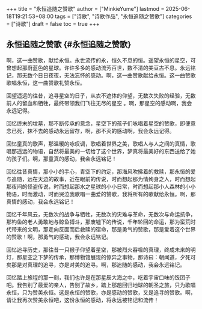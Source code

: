 +++
title = "永恒追随之赞歌"
author = ["MinkieYume"]
lastmod = 2025-06-18T19:21:53+08:00
tags = ["诗歌", "诗歌作品", "永恒追随之赞歌"]
categories = ["诗歌"]
draft = false
toc = true
+++

## 永恒追随之赞歌 {#永恒追随之赞歌}

啊，这一曲赞歌，献给永恒。永世流传的永，恒久不息的恒。遥望永恒的星空，可曾想起那蔚蓝色的星球。许许多多的感动流芳百世，数不清的美亘古不息。永远铭记，那无数个日日夜夜，无法忘怀的感动。啊，这一曲赞歌献给永恒。这一曲赞歌歌唱永恒，这一曲赞歌礼赞永恒。

回望遥远的往昔，追寻星空的日子，从衣不遮体的仰望，无数次失败的经验，无数前人的留血和牺牲，最终带领我们飞往无尽的星空 。啊，那星空的感动啊，我会永远记得。

回忆终末的坟墓，那不断传承的意念，星空下的孩子们咏唱着星空的赞歌，即便意念已死，抹不去的感动永远留存，啊，那不灭的感动啊，我会永远记得。

回忆童真的歌声，那温暖的咏叹调，歌唱着世界之美，歌唱人与人之间的真情，歌唱那遥远的物语，自然将最美的一切给了这个世界，梦真将最美好的东西送给了她的孩子们。啊，那童真的感动，我会永远铭记！

回忆往昔真情，那小小的手心，青空下的约定，那海风吹拂着的救赎，那永恒的爱与追随，远在天边的故事，近在眼前的传说，时而想起那为情殉身之人，时而想起那夜间的怪盗传说，时而想起那水之星球的小小日常，时而想起那小人森林的小小物语，时而激动，时而哭泣我歌唱一曲爱的赞歌，我将所有的歌献给永恒。啊，那真情的感动，我会永远铭记！

回忆千年风云，无数次的战争与牺牲，无数次的灾难与革命，无数次与命运抗争，那钓鱼的老人勇敢地与鲸鱼搏斗，那废墟下的传说，千年轮回的命运，那为蛮荒时代带来的文明，那走向反面而后救赎的宿命，那是勇气的赞歌，那是爱着这个世界的赞歌！啊，那勇气的感动，我会永远铭记。

回忆追寻历史，那往昔一只猴子仰望着星空，那被烈火吞噬的真理，终成未来的明灯，那星空之下梦的传承，那博物馆展现的惊异之事物，那诗曰：朝闻道，夕死可矣那是对真理的追寻，亦是对美的追寻。啊，那追随的感动，我会永远铭记。

回忆踏上旅程的那一刻，我们也许是在那星辰大海之中，吃着宇宙口味的饭团子吧。我告别了最爱的亲人，告别了故乡，踏上那趟回归地球的朝圣之旅，只为歌唱永恒，只为赞美永恒。这是永恒的赞歌，亦是感动的赞歌，又是追寻的赞歌。啊，请让我再次赞美永恒吧，这份永恒的感动，将永远被铭记和流传！

